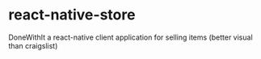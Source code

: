 # react-native-store
DoneWithIt a react-native client application for selling items (better visual than craigslist)
